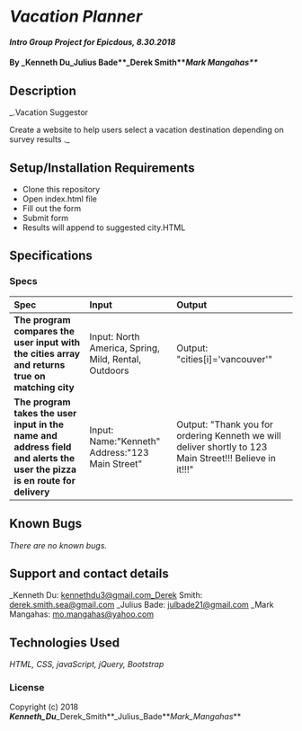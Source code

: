 # _Vacation Planner_

#### _Intro Group Project for Epicdous, 8.30.2018_

#### By _**Kenneth Du**_Julius Bade**_Derek Smith**_Mark Mangahas**_

## Description

_.Vacation Suggestor

Create a website to help users select a vacation destination depending on survey results
._

## Setup/Installation Requirements

* Clone this repository
* Open index.html file
* Fill out the form
* Submit form
* Results will append to suggested city.HTML

## Specifications

### Specs
| Spec | Input | Output |
| :-------------     | :------------- | :------------- |
| **The program compares the user input with the cities array and returns true on matching city** |Input: North America, Spring, Mild, Rental, Outdoors | Output: "cities[i]='vancouver'" |
| **The program takes the user input in the name and address field and alerts the user the pizza is en route for delivery** | Input: Name:"Kenneth" Address:"123 Main Street" | Output: "Thank you for ordering Kenneth we will deliver shortly to 123 Main Street!!! Believe in it!!!"|


## Known Bugs

_There are no known bugs._

## Support and contact details

_Kenneth Du: kennethdu3@gmail.com_Derek Smith: derek.smith.sea@gmail.com _Julius Bade: julbade21@gmail.com _Mark Mangahas: mo.mangahas@yahoo.com

## Technologies Used

_HTML, CSS, javaScript, jQuery, Bootstrap_

### License

Copyright (c) 2018 **_Kenneth_Du_**_Derek_Smith**_Julius_Bade**_Mark_Mangahas_**
